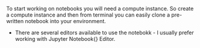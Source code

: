 To start working on notebooks you will need a compute instance. So create a compute instance and then from terminal you can easily clone a pre-written notebook into your environment.

- There are several editors available to use the notebokk - I usually prefer working with Jupyter Notebook{} Editor.
